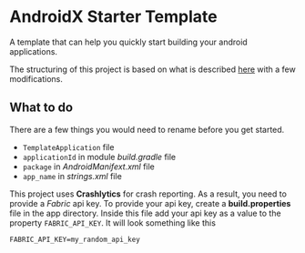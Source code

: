 # AndroidX Starter Template
A template that can help you quickly start building your android applications.

The structuring of this project is based on what is described
[here](https://overflow.buffer.com/2016/09/26/android-rethinking-package-structure/)
with a few modifications.

## What to do
There are a few things you would need to rename before you get started.
* `TemplateApplication` file
* `applicationId` in module *build.gradle* file
* `package` in *AndroidManifext.xml* file
* `app_name` in *strings.xml* file

This project uses **Crashlytics** for crash reporting. As a result, you need to provide a
*Fabric* api key. To provide your api key, create a **build.properties** file in the app
directory. Inside this file add your api key as a value to the property `FABRIC_API_KEY`.
It will look something like this

    FABRIC_API_KEY=my_random_api_key
